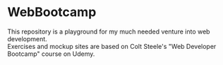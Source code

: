 # WebBootcamp
This repository is a playground for my much needed venture into web development.  
Exercises and mockup sites are based on Colt Steele's "Web Developer Bootcamp" course on Udemy.